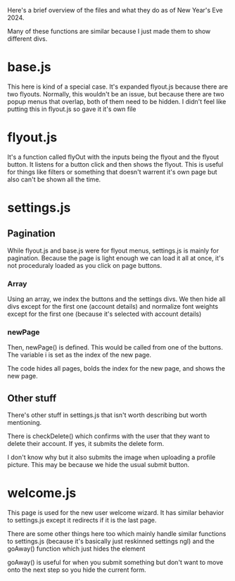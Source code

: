 Here's a brief overview of the files and what they do as of New Year's Eve 2024.

Many of these functions are similar because I just made them to show different divs.


# base.js
This here is kind of a special case. It's expanded flyout.js because there are two flyouts. Normally, this wouldn't be an issue, but because there are two popup menus that overlap, both of them need to be hidden. I didn't feel like putting this in flyout.js so gave it it's own file


# flyout.js
It's a function called flyOut with the inputs being the flyout and the flyout button. It listens for a button click and then shows the flyout. This is useful for things like filters or something that doesn't warrent it's own page but also can't be shown all the time.

# settings.js
## Pagination
While flyout.js and base.js were for flyout menus, settings.js is mainly for pagination. Because the page is light enough we can load it all at once, it's not proceduraly loaded as you click on page buttons.
### Array
Using an array, we index the buttons and the settings divs. We then hide all divs except for the first one (account details) and normalize font weights except for the first one (because it's selected with account details)
### newPage
Then, newPage() is defined. This would be called from one of the buttons. The variable i is set as the index of the new page.

The code hides all pages, bolds the index for the new page, and shows the new page.

## Other stuff
There's other stuff in settings.js that isn't worth describing but worth mentioning. 

There is checkDelete() which confirms with the user that they want to delete their account. If yes, it submits the delete form.

I don't know why but it also submits the image when uploading a profile picture. This may be because we hide the usual submit button.

# welcome.js
This page is used for the new user welcome wizard. It has similar behavior to settings.js except it redirects if it is the last page.

There are some other things here too which mainly handle similar functions to settings.js (because it's basically just reskinned settings ngl) and the goAway() function which just hides the element

goAway() is useful for when you submit something but don't want to move onto the next step so you hide the current form.